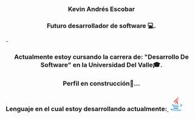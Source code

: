 <h3 align="center">Kevin Andrés Escobar</h1><h3 align="center">Futuro desarrollador de software 💻.</h3>-
<h3 align="center">Actualmente estoy cursando la carrera de: "Desarrollo De Software" en la Universidad Del Valle🎓.</h3>
<h3 align="center">Perfil en construcción🔨... </h3> 
<h3>Lenguaje en el cual estoy desarrollando actualmente:<a href = "https://www.java.com" target="_blank" rel="noreferrer"> <img src="https://raw.githubusercontent.com/devicons/devicon/master/icons/java/java-original.svg" alt="java" width="40" height="40"/> </a> </h3>

